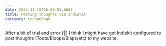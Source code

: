```yaml
---
date: 2024-11-15T16:09:53.668Z
title: Posting thoughts via Indiekit
category: technology
---
```


After a bit of trial and error (🤪) I think I might have got Indiekit configured to post thoughts (Toots/Bloops/Blaps/etc) to my website.
